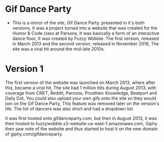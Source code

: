 # Gif Dance Party
- This is a mirror of the site, Gif Dance Party. presented in it's both versions, It was a project turned into a website that was created for the Humor & Code class at Parsons, It was basically a form of an interactive dance floor, It was created by Fuzzy Wobble.
The first version, released in March 2013 and the second version, released in November 2018, The site was a viral hit around the mid-late 2010s.

# Version 1
The first version of the website was launched on March 2013, where after this, became a viral hit, The site had 1 million hits during August 2013, with coverage from CNET, Reddit, Parsons, Prostheic Knowledge, Beatport and Daily Dot, You could also upload your own gifs onto the site so they would join on the Gif Dance Party, This feature was removed later on the version's life. The list of dancers was also short and had a dropdown list.

It was first hosted onto gifdanceparty.com, but then in August 2013, it was then hosted to fuzzywobble.s3-website-us-east-1.amazonaws.com, Giphy then saw note of the website and thus started to host it on the new domain of giphy.com/gifdanceparty.

 
